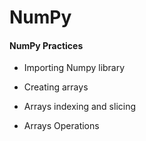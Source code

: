 # NumPy


#### NumPy Practices

* Importing Numpy library

* Creating arrays
  
* Arrays indexing and slicing

* Arrays Operations

